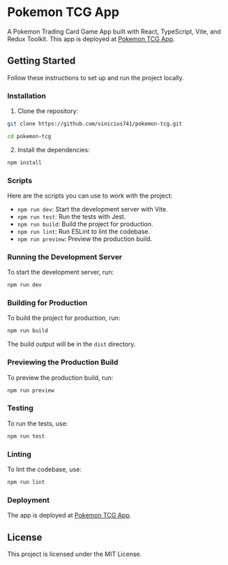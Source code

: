 # Pokemon TCG App

A Pokemon Trading Card Game App built with React, TypeScript, Vite, and Redux Toolkit. This app is deployed at [Pokemon TCG App](https://pokemon-tcg-ais.web.app/).

## Getting Started

Follow these instructions to set up and run the project locally.

### Installation

1. Clone the repository:

```bash
git clone https://github.com/vinicius741/pokemon-tcg.git
```

```bash
cd pokemon-tcg
```

2. Install the dependencies:

```bash
npm install
```

### Scripts

Here are the scripts you can use to work with the project:

-   `npm run dev`: Start the development server with Vite.
-   `npm run test`: Run the tests with Jest.
-   `npm run build`: Build the project for production.
-   `npm run lint`: Run ESLint to lint the codebase.
-   `npm run preview`: Preview the production build.

### Running the Development Server

To start the development server, run:

```bash
npm run dev
```

### Building for Production

To build the project for production, run:

```bash
npm run build
```

The build output will be in the `dist` directory.

### Previewing the Production Build

To preview the production build, run:

```bash
npm run preview
```

### Testing

To run the tests, use:

```bash
npm run test
```

### Linting

To lint the codebase, use:

```bash
npm run lint
```

### Deployment

The app is deployed at [Pokemon TCG App](https://pokemon-tcg-ais.web.app/).

## License

This project is licensed under the MIT License.
